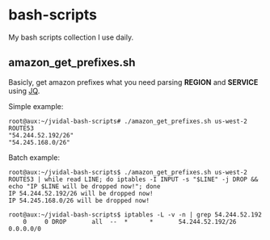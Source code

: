 # bash-scripts

My bash scripts collection I use daily.

## amazon_get_prefixes.sh

Basicly, get amazon prefixes what you need parsing **REGION** and **SERVICE** using [JQ](https://stedolan.github.io/jq/).

Simple example:

```ShellSession
root@aux:~/jvidal-bash-scripts# ./amazon_get_prefixes.sh us-west-2 ROUTE53
"54.244.52.192/26"
"54.245.168.0/26"
```

Batch example:

```ShellSession
root@aux:~/jvidal-bash-scripts$ ./amazon_get_prefixes.sh us-west-2 ROUTE53 | while read LINE; do iptables -I INPUT -s "$LINE" -j DROP && echo "IP $LINE will be dropped now!"; done
IP 54.244.52.192/26 will be dropped now!
IP 54.245.168.0/26 will be dropped now!

root@aux:~/jvidal-bash-scripts$ iptables -L -v -n | grep 54.244.52.192
    0     0 DROP       all  --  *      *       54.244.52.192/26     0.0.0.0/0
```
